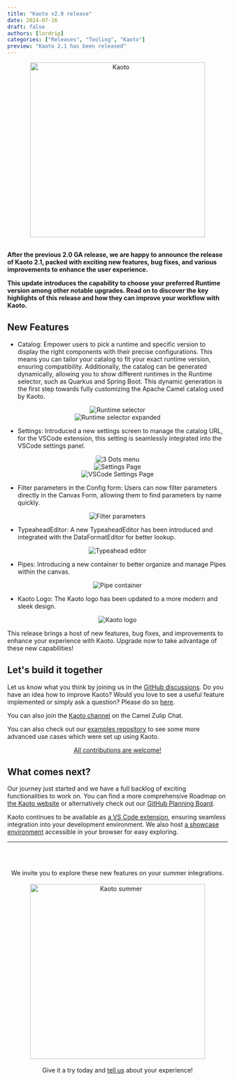 ```yaml
---
title: "Kaoto v2.0 release"
date: 2024-07-16
draft: false
authors: [lordrip]
categories: ["Releases", "Tooling", "Kaoto"]
preview: "Kaoto 2.1 has been released"
---
```


<div style="text-align: center">
  <img src="cover.png" alt="Kaoto" height="400"/>
</div>

<br/><strong>
After the previous 2.0 GA release, we are happy to announce the release of Kaoto 2.1, packed with exciting new features, bug fixes, and various improvements to enhance the user experience.

This update introduces the capability to choose your preferred Runtime version among other notable upgrades. Read on to discover the key highlights of this release and how they can improve your workflow with Kaoto.
</strong>

## New Features

- Catalog: Empower users to pick a runtime and specific version to display the right components with their precise configurations. This means you can tailor your catalog to fit your exact runtime version, ensuring compatibility. Additionally, the catalog can be generated dynamically, allowing you to show different runtimes in the Runtime selector, such as Quarkus and Spring Boot. This dynamic generation is the first step towards fully customizing the Apache Camel catalog used by Kaoto.

<div style="text-align: center">
  <img src="runtime-selector.png" alt="Runtime selector"/>
</div>

<div style="text-align: center">
  <img src="runtime-selector-expanded.png" alt="Runtime selector expanded"/>
</div>

- Settings: Introduced a new settings screen to manage the catalog URL, for the VSCode extension, this setting is seamlessly integrated into the VSCode settings panel.

<div style="text-align: center">
  <img src="dots-menu.png" alt="3 Dots menu"/>
</div>

<div style="text-align: center">
  <img src="settings-page.png" alt="Settings Page"/>
</div>

<div style="text-align: center">
  <img src="vscode-settings-page.png" alt="VSCode Settings Page"/>
</div>

- Filter parameters in the Config form: Users can now filter parameters directly in the Canvas Form, allowing them to find parameters by name quickly.

<div style="text-align: center">
  <img src="filter-parameters.png" alt="Filter parameters"/>
</div>

- TypeaheadEditor: A new TypeaheadEditor has been introduced and integrated with the DataFormatEditor for better lookup.

<div style="text-align: center">
  <img src="typeahead.png" alt="Typeahead editor"/>
</div>

- Pipes: Introducing a new container to better organize and manage Pipes within the canvas.

<div style="text-align: center">
  <img src="pipe-container.png" alt="Pipe container"/>
</div>

- Kaoto Logo: The Kaoto logo has been updated to a more modern and sleek design.

<div style="text-align: center">
  <img src="kaoto-logo.png" alt="Kaoto logo"/>
</div>


This release brings a host of new features, bug fixes, and improvements to enhance your experience with Kaoto. Upgrade now to take advantage of these new capabilities!

## Let's build it together

Let us know what you think by joining us in the [GitHub discussions](https://github.com/orgs/KaotoIO/discussions). Do you have an idea how to improve Kaoto? Would you love to see a useful feature implemented or simply ask a question? Please do so [here](https://github.com/KaotoIO/kaoto/issues/new/choose).

You can also join the [Kaoto channel](https://camel.zulipchat.com/#narrow/stream/441302-kaoto) on the Camel Zulip Chat.

You can also check out our [examples repository](https://github.com/KaotoIO/kaoto-examples) to see some more advanced use cases which were set up using Kaoto.

<div style="text-align: center">
  <ins>All contributions are welcome!</ins>
</div>

## What comes next?

Our journey just started and we have a full backlog of exciting functionalities to work on. You can find a more comprehensive Roadmap on [the Kaoto website](https://www.kaoto.io/roadmap/) or alternatively check out our [GitHub Planning Board](https://github.com/orgs/KaotoIO/projects/14/views/1).

Kaoto continues to be available as [a VS Code extension](https://marketplace.visualstudio.com/items?itemName=redhat.vscode-kaoto), ensuring seamless integration into your development environment. We also host [a showcase environment](https://kaotoio.github.io/kaoto/) accessible in your browser for easy exploring.

---
<br/><br/>
<div style="text-align: center">
We invite you to explore these new features on your summer integrations.
<br/><br/>
  <img src="kaoto-summer.png" alt="Kaoto summer" height="400"/>
<br/><br/>
Give it a try today and <a href="https://github.com/orgs/KaotoIO/discussions">tell us</a> about your experience!
</div>
